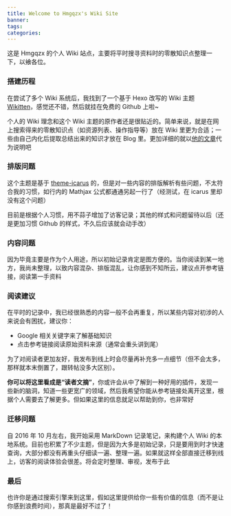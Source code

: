 ```yaml
---
title: Welcome to Hmgqzx's Wiki Site
banner:
tags:
categories:
---
```


这是 Hmgqzx 的个人 Wiki 站点，主要将平时搜寻资料时的零散知识点整理一下，以飨各位。

### 搭建历程

在尝试了多个 Wiki 系统后，我找到了一个基于 Hexo 改写的 Wiki 主题 [Wikitten](https://github.com/zthxxx/hexo-theme-Wikitten)，感觉还不错，然后就挂在免费的 Github 上啦~

个人的 Wiki 理念和这个 Wiki 主题的原作者还是很贴近的。简单来说，就是在网上搜索得来的零散知识点（如资源列表、操作指导等）放在 Wiki 里更为合适；一些由自己内化后提取总结出来的知识才放在 Blog 里。更加详细的就以[他的文章](https://wiki.zthxxx.me/)代为说明吧

### 排版问题

这个主题是基于 [theme-icarus](https://github.com/ppoffice/hexo-theme-icarus) 的，但是对一些内容的排版解析有些问题，不太符合我的习惯，如行内的 Mathjax 公式都通通另起一行了（经测试，在 icarus 里却没有这个问题）

目前是根据个人习惯，用不蒜子增加了访客记录；其他的样式和问题留待以后（还是更加习惯 Github 的样式，不久后应该就会动手改）

### 内容问题

因为毕竟主要是作为个人用途，所以初始记录肯定是图方便的。当你阅读到某一地方，我尚未整理，以致内容混杂、排版混乱，让你感到不知所云，建议点开参考链接，阅读第一手资料

### 阅读建议

在平时的记录中，我已经很熟悉的内容一般不会再重复，所以某些内容对初涉的人来说会有困扰，建议你：

* Google 相关关键字来了解基础知识
* 点击参考链接阅读原始资料来源（通常会重头讲到尾）

为了对阅读者更加友好，我发布到线上时会尽量再补充多一点细节（但不会太多，那样就本末倒置了，跟转帖没多大区别）。

**你可以将这里看成是“读者文摘”**，你或许会从中了解到一种好用的插件，发现一些新的脑洞，知道一些更宽广的领域，然后我希望你能从参考链接处离开这里，根据个人需要去了解更多。但如果这里的信息就足以帮助到你，也非常好

### 迁移问题

自 2016 年 10 月左右，我开始采用 MarkDown 记录笔记，来构建个人 Wiki 的本地系统。目前也积累了不少主题，但是因为大多是初始记录，只是要用到时才快速查询，大部分都没有再重头仔细读一遍、整理一遍。如果就这样全部直接迁移到线上，访客的阅读体验会很差。将会定时整理、审视，发布于此

### 最后

也许你是通过搜索引擎来到这里，假如这里提供给你一些有价值的信息（而不是让你感到浪费时间），那真是最好不过了！

